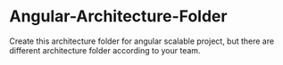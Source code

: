 # Angular-Architecture-Folder

Create this architecture folder for angular scalable project,
but there are different architecture folder according to your team.



